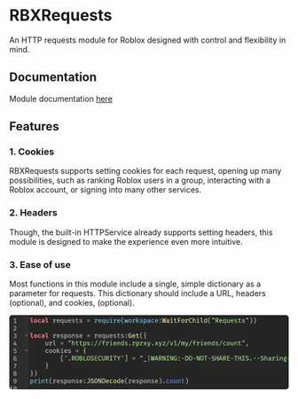 # RBXRequests
An HTTP requests module for Roblox designed with control and flexibility in mind. 

## Documentation
Module documentation [here](https://github.com/astriaInight/RBXRequests/blob/main/documentation.md)

## Features
### 1. Cookies
RBXRequests supports setting cookies for each request, opening up many possibilities, such as ranking Roblox users in a group, interacting with a Roblox account, or signing into many other services.

### 2. Headers
Though, the built-in HTTPService already supports setting headers, this module is designed to make the experience even more intuitive.

### 3. Ease of use
Most functions in this module include a single, simple dictionary as a parameter for requests. This dictionary should include a URL, headers (optional), and cookies, (optional).

<img src="https://raw.githubusercontent.com/astriaInight/RBXRequests/main/documentation/assets/rbxrequests_data.png" alt="data dictionary example" width=710 style="border-radius: 5px"/>

